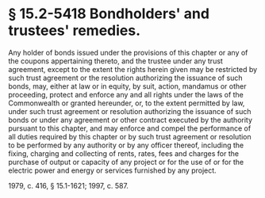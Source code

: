 # § 15.2-5418 Bondholders' and trustees' remedies.

<p>Any holder of bonds issued under the provisions of this chapter or any of the coupons appertaining thereto, and the trustee under any trust agreement, except to the extent the rights herein given may be restricted by such trust agreement or the resolution authorizing the issuance of such bonds, may, either at law or in equity, by suit, action, mandamus or other proceeding, protect and enforce any and all rights under the laws of the Commonwealth or granted hereunder, or, to the extent permitted by law, under such trust agreement or resolution authorizing the issuance of such bonds or under any agreement or other contract executed by the authority pursuant to this chapter, and may enforce and compel the performance of all duties required by this chapter or by such trust agreement or resolution to be performed by any authority or by any officer thereof, including the fixing, charging and collecting of rents, rates, fees and charges for the purchase of output or capacity of any project or for the use of or for the electric power and energy or services furnished by any project.</p><p>1979, c. 416, § 15.1-1621; 1997, c. 587.</p>